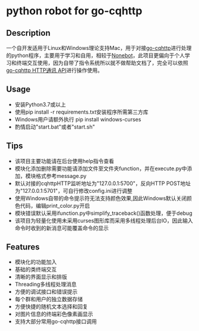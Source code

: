 # python robot for go-cqhttp

## Description
一个自开发适用于Linux和Windows理论支持Mac，用于对接[go-cqhttp](https://github.com/Mrs4s/go-cqhttp)进行处理的python程序，主要用于学习和自用，相较于[Nonebot](https://github.com/nonebot/nonebot2)，此项目更偏向于个人学习和终端交互使用，因为自带了指令系统所以就不做帮助文档了，完全可以依照[go-cqhttp HTTP通讯 API](https://docs.go-cqhttp.org/api/#%E5%9F%BA%E7%A1%80%E4%BC%A0%E8%BE%93)进行操作使用。

## Usage
- 安装Python3.7或以上
- 使用pip install -r requirements.txt安装程序所需第三方库
- Windows用户请额外执行 pip install windows-curses
- 酌情启动"start.bat"或者"start.sh"

## Tips
- 该项目主要功能请在后台使用help指令查看
- 模块化添加删除需要功能请添加文件至文件夹function，并在execute.py中添加，模块格式参考message.py
- 默认对接的cqhttpHTTP监听地址为"127.0.0.1:5700"，反向HTTP POST地址为"127.0.0.1:5701"，可自行修改config.ini进行调整
- 使用Windows自带的命令提示符无法支持颜色效果,因此Windows默认关闭颜色代码，编辑print_color.py开启
- 模块错误默认采用ifunction.py中simplify_traceback()函数处理，便于debug
- 该项目为轻量化使用未采用curses图形库而采用多线程处理后台IO，因此输入命令时收到的新消息可能覆盖命令的显示

## Features
- 模块化的功能加入
- 基础的类终端交互
- 清晰的界面显示和排版
- Threading多线程处理消息
- 方便的调试接口和错误提示
- 每个群和用户的独立数据存储
- 方便快捷的随机文本选择和回复
- 对图片信息的终端彩色像素画显示
- 支持大部分常用go-cqhttp接口调用
